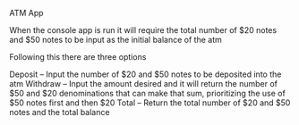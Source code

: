 ATM App

When the console app is run it will require the total number of $20 notes and $50 notes to be input as the initial balance of the atm

Following this there are three options 

Deposit – Input the number of $20 and $50 notes to be deposited into the atm
Withdraw – Input the amount desired and it will return the number of $50 and $20 denominations that can make that sum, prioritizing the use of $50 notes first and then $20
Total – Return the total number of $20 and $50 notes and the total balance 

